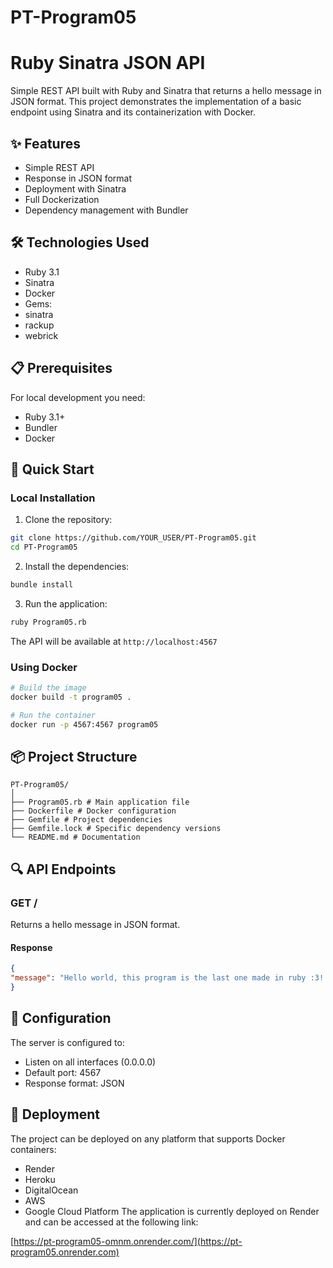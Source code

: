 # PT-Program05

# Ruby Sinatra JSON API

Simple REST API built with Ruby and Sinatra that returns a hello message in JSON format. This project demonstrates the implementation of a basic endpoint using Sinatra and its containerization with Docker.

## ✨ Features

- Simple REST API
- Response in JSON format
- Deployment with Sinatra
- Full Dockerization
- Dependency management with Bundler

## 🛠️ Technologies Used

- Ruby 3.1
- Sinatra
- Docker
- Gems:
- sinatra
- rackup
- webrick

## 📋 Prerequisites

For local development you need:
- Ruby 3.1+
- Bundler
- Docker

## 🚀 Quick Start

### Local Installation

1. Clone the repository:
```bash
git clone https://github.com/YOUR_USER/PT-Program05.git
cd PT-Program05
```

2. Install the dependencies:
```bash
bundle install
```

3. Run the application:
```bash
ruby Program05.rb
```

The API will be available at `http://localhost:4567`

### Using Docker

```bash
# Build the image
docker build -t program05 .

# Run the container
docker run -p 4567:4567 program05
```

## 📦 Project Structure

```
PT-Program05/
│
├── Program05.rb # Main application file
├── Dockerfile # Docker configuration
├── Gemfile # Project dependencies
├── Gemfile.lock # Specific dependency versions
└── README.md # Documentation
```

## 🔍 API Endpoints

### GET /
Returns a hello message in JSON format.

#### Response
```json
{
"message": "Hello world, this program is the last one made in ruby ​​:3!!!"
}
```

## 📝 Configuration

The server is configured to:
- Listen on all interfaces (0.0.0.0)
- Default port: 4567
- Response format: JSON

## 🚀 Deployment

The project can be deployed on any platform that supports Docker containers:
- Render
- Heroku
- DigitalOcean
- AWS
- Google Cloud Platform
The application is currently deployed on Render and can be accessed at the following link:

[https://pt-program05-omnm.onrender.com/](https://pt-program05.onrender.com)

